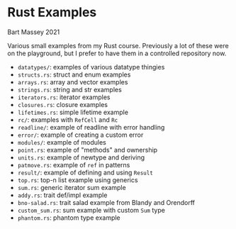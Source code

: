 # Rust Examples
Bart Massey 2021

Various small examples from my Rust course. Previously a lot
of these were on the playground, but I prefer to have them
in a controlled repository now.

* `datatypes/`: examples of various datatype thingies
* `structs.rs`: struct and enum examples
* `arrays.rs`: array and vector examples
* `strings.rs`: string and str examples
* `iterators.rs`: iterator examples
* `closures.rs`: closure examples
* `lifetimes.rs`: simple lifetime example
* `rc/`: examples with `RefCell` and `Rc`
* `readline/`: example of readline with error handling
* `error/`: example of creating a custom error
* `modules/`: example of modules
* `point.rs`: example of "methods" and ownership
* `units.rs`: example of newtype and deriving
* `patmove.rs`: example of `ref` in patterns
* `result/`: example of defining and using `Result`
* `top.rs`: top-n list example using generics
* `sum.rs`: generic iterator sum example
* `addy.rs`: trait def/impl example
* `bno-salad.rs`: trait salad example from Blandy and Orendorff
* `custom_sum.rs`: sum example with custom `Sum` type
* `phantom.rs`: phantom type example
